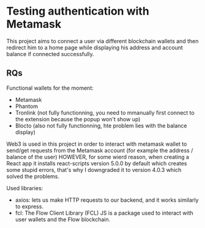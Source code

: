# Testing authentication with Metamask

This project aims to connect a user via different blockchain wallets and then redirect him to a home page while displaying his address and account balance if connected successfully.

## RQs
Functional wallets for the moment: 
- Metamask
- Phantom
- Tronlink (not fully functionning, you need to mmanually first connect to the extension because the popup won't show up)
- Blocto (also not fully functionning, hte problem lies with the balance display)

Web3 is used in this project in order to interact with metamask wallet to send/get requests from the Metamask account (for example the address / balance of the user)
HOWEVER, for some wierd reason, when creating a React app it installs react-scripts version 5.0.0 by default which creates some stupid errors, that's why I downgraded it to version 4.0.3 which solved the problems.

Used libraries:
- axios: lets us make HTTP requests to our backend, and it works similarly to express.
- fcl: The Flow Client Library (FCL) JS is a package used to interact with user wallets and the Flow blockchain.
